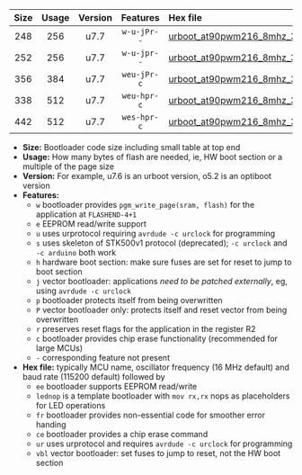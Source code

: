 |Size|Usage|Version|Features|Hex file|
|:-:|:-:|:-:|:-:|:--|
|248|256|u7.7|`w-u-jPr--`|[urboot_at90pwm216_8mhz_38400bps_lednop_ur_vbl.hex](https://raw.githubusercontent.com/stefanrueger/urboot.hex/main/mcus/at90pwm216/fcpu_8mhz/38400_bps/urboot_at90pwm216_8mhz_38400bps_lednop_ur_vbl.hex)|
|252|256|u7.7|`w-u-jpr--`|[urboot_at90pwm216_8mhz_38400bps_lednop_fr_ur_vbl.hex](https://raw.githubusercontent.com/stefanrueger/urboot.hex/main/mcus/at90pwm216/fcpu_8mhz/38400_bps/urboot_at90pwm216_8mhz_38400bps_lednop_fr_ur_vbl.hex)|
|356|384|u7.7|`weu-jPr-c`|[urboot_at90pwm216_8mhz_38400bps_ee_lednop_fr_ce_ur_vbl.hex](https://raw.githubusercontent.com/stefanrueger/urboot.hex/main/mcus/at90pwm216/fcpu_8mhz/38400_bps/urboot_at90pwm216_8mhz_38400bps_ee_lednop_fr_ce_ur_vbl.hex)|
|338|512|u7.7|`weu-hpr-c`|[urboot_at90pwm216_8mhz_38400bps_ee_lednop_fr_ce_ur.hex](https://raw.githubusercontent.com/stefanrueger/urboot.hex/main/mcus/at90pwm216/fcpu_8mhz/38400_bps/urboot_at90pwm216_8mhz_38400bps_ee_lednop_fr_ce_ur.hex)|
|442|512|u7.7|`wes-hpr-c`|[urboot_at90pwm216_8mhz_38400bps_ee_lednop_fr_ce.hex](https://raw.githubusercontent.com/stefanrueger/urboot.hex/main/mcus/at90pwm216/fcpu_8mhz/38400_bps/urboot_at90pwm216_8mhz_38400bps_ee_lednop_fr_ce.hex)|

- **Size:** Bootloader code size including small table at top end
- **Usage:** How many bytes of flash are needed, ie, HW boot section or a multiple of the page size
- **Version:** For example, u7.6 is an urboot version, o5.2 is an optiboot version
- **Features:**
  + `w` bootloader provides `pgm_write_page(sram, flash)` for the application at `FLASHEND-4+1`
  + `e` EEPROM read/write support
  + `u` uses urprotocol requiring `avrdude -c urclock` for programming
  + `s` uses skeleton of STK500v1 protocol (deprecated); `-c urclock` and `-c arduino` both work
  + `h` hardware boot section: make sure fuses are set for reset to jump to boot section
  + `j` vector bootloader: applications *need to be patched externally*, eg, using `avrdude -c urclock`
  + `p` bootloader protects itself from being overwritten
  + `P` vector bootloader only: protects itself and reset vector from being overwritten
  + `r` preserves reset flags for the application in the register R2
  + `c` bootloader provides chip erase functionality (recommended for large MCUs)
  + `-` corresponding feature not present
- **Hex file:** typically MCU name, oscillator frequency (16 MHz default) and baud rate (115200 default) followed by
  + `ee` bootloader supports EEPROM read/write
  + `lednop` is a template bootloader with `mov rx,rx` nops as placeholders for LED operations
  + `fr` bootloader provides non-essential code for smoother error handing
  + `ce` bootloader provides a chip erase command
  + `ur` uses urprotocol and requires `avrdude -c urclock` for programming
  + `vbl` vector bootloader: set fuses to jump to reset, not the HW boot section
